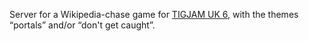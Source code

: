 Server for a Wikipedia-chase game for [TIGJAM UK 6][], with the themes
“portals” and/or “don't get caught”.

[TIGJAM UK 6]: http://tigjamuk6.eventbrite.com/
